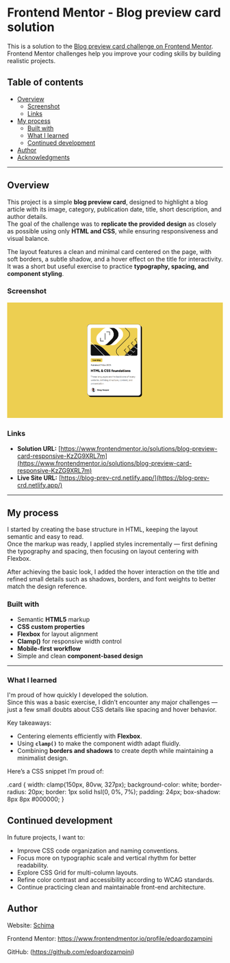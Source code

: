 # Frontend Mentor - Blog preview card solution

This is a solution to the [Blog preview card challenge on Frontend Mentor](https://www.frontendmentor.io/challenges/blog-preview-card-ckPaj01IcS). Frontend Mentor challenges help you improve your coding skills by building realistic projects. 

## Table of contents

- [Overview](#overview)
  - [Screenshot](#screenshot)
  - [Links](#links)
- [My process](#my-process)
  - [Built with](#built-with)
  - [What I learned](#what-i-learned)
  - [Continued development](#continued-development)
- [Author](#author)
- [Acknowledgments](#acknowledgments)

---

## Overview

This project is a simple **blog preview card**, designed to highlight a blog article with its image, category, publication date, title, short description, and author details.  
The goal of the challenge was to **replicate the provided design** as closely as possible using only **HTML and CSS**, while ensuring responsiveness and visual balance.

The layout features a clean and minimal card centered on the page, with soft borders, a subtle shadow, and a hover effect on the title for interactivity.  
It was a short but useful exercise to practice **typography, spacing, and component styling**.

### Screenshot

![Project preview](./assets/images/screen-blog-preview-card.png)

### Links

- **Solution URL:** [https://www.frontendmentor.io/solutions/blog-preview-card-responsive-KzZG9XRL7m](https://www.frontendmentor.io/solutions/blog-preview-card-responsive-KzZG9XRL7m)  
- **Live Site URL:** [https://blog-prev-crd.netlify.app/](https://blog-prev-crd.netlify.app/)

---

## My process

I started by creating the base structure in HTML, keeping the layout semantic and easy to read.  
Once the markup was ready, I applied styles incrementally — first defining the typography and spacing, then focusing on layout centering with Flexbox.  

After achieving the basic look, I added the hover interaction on the title and refined small details such as shadows, borders, and font weights to better match the design reference.


### Built with

- Semantic **HTML5** markup  
- **CSS custom properties**  
- **Flexbox** for layout alignment  
- **Clamp()** for responsive width control  
- **Mobile-first workflow**  
- Simple and clean **component-based design**

---

### What I learned

I'm proud of how quickly I developed the solution.  
Since this was a basic exercise, I didn’t encounter any major challenges — just a few small doubts about CSS details like spacing and hover behavior.

Key takeaways:
- Centering elements efficiently with **Flexbox**.  
- Using **`clamp()`** to make the component width adapt fluidly.  
- Combining **borders and shadows** to create depth while maintaining a minimalist design.  

Here’s a CSS snippet I’m proud of:

.card {
  width: clamp(150px, 80vw, 327px);
  background-color: white;
  border-radius: 20px;
  border: 1px solid hsl(0, 0%, 7%);
  padding: 24px;
  box-shadow: 8px 8px #000000;
}

## Continued development

In future projects, I want to:

- Improve CSS code organization and naming conventions.
- Focus more on typographic scale and vertical rhythm for better readability.
- Explore CSS Grid for multi-column layouts.
- Refine color contrast and accessibility according to WCAG standards.
- Continue practicing clean and maintainable front-end architecture.

## Author

Website: [Schima](https://schima.it/)

Frontend Mentor: https://www.frontendmentor.io/profile/edoardozampini

GitHub: (https://github.com/edoardozampini)
